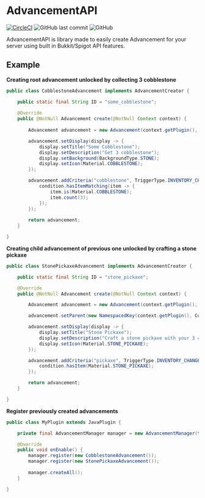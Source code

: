 # AdvancementAPI
[![CircleCI](https://circleci.com/gh/Roxeez/AdvancementAPI.svg?style=shield)](https://circleci.com/gh/Roxeez/AdvancementAPI) 
![GitHub last commit](https://img.shields.io/github/last-commit/Roxeez/AdvancementAPI)
![GitHub](https://img.shields.io/github/license/Roxeez/AdvancementAPI)

AdvancementAPI is library made to easily create Advancement for your server using built in Bukkit/Spigot API features.

## Example
**Creating root advancement unlocked by collecting 3 cobblestone**
```java
public class CobblestoneAdvancement implements AdvancementCreator {

    public static final String ID = "some_cobblestone";
    
    @Override
    public @NotNull Advancement create(@NotNull Context context) {
        
        Advancement advancement = new Advancement(context.getPlugin(), ID);

        advancement.setDisplay(display -> {
            display.setTitle("Some Cobblestone");
            display.setDescription("Get 3 cobblestone");
            display.setBackground(BackgroundType.STONE);
            display.setIcon(Material.COBBLESTONE);
        });

        advancement.addCriteria("cobblestone", TriggerType.INVENTORY_CHANGED, condition -> {
            condition.hasItemMatching(item -> {
                item.is(Material.COBBLESTONE);
                item.count(3);
            });
        });
        
        return advancement;
    }

}
```  

**Creating child advancement of previous one unlocked by crafting a stone pickaxe**
```java
public class StonePickaxeAdvancement implements AdvancementCreator {

    public static final String ID = "stone_pickaxe";

    @Override
    public @NotNull Advancement create(@NotNull Context context) {

        Advancement advancement = new Advancement(context.getPlugin(), ID);

        advancement.setParent(new NamespacedKey(context.getPlugin(), CobblestoneAdvancement.ID));

        advancement.setDisplay(display -> {
            display.setTitle("Stone Pickaxe");
            display.setDescription("Craft a stone pickaxe with your 3 cobblestone");
            display.setIcon(Material.STONE_PICKAXE);
        });

        advancement.addCriteria("pickaxe", TriggerType.INVENTORY_CHANGED, condition -> {
            condition.hasItem(Material.STONE_PICKAXE);
        });

        return advancement;
    }

}
```  

**Register previously created advancements**
```java
public class MyPlugin extends JavaPlugin {

    private final AdvancementManager manager = new AdvancementManager(this);

    @Override
    public void onEnable() {
        manager.register(new CobblestoneAdvancement());
        manager.register(new StonePickaxeAdvancement());
        
        manager.createAll();
    }

}
```
